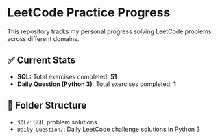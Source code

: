 # LeetCode Practice Progress

This repository tracks my personal progress solving LeetCode problems across different domains.

## ✅ Current Stats

- **SQL:** Total exercises completed: **51**
- **Daily Question (Python 3):** Total exercises completed: **1**

## 📁 Folder Structure

- `SQL/`: SQL problem solutions
- `Daily Question/`: Daily LeetCode challenge solutions in Python 3
